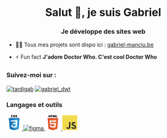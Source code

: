 <h1 align="center">Salut 👋, je suis Gabriel</h1>
<h3 align="center">Je développe des sites web</h3>

- 👨‍💻 Tous mes projets sont dispo ici : [gabriel-manciu.be](gabriel-manciu.be)

- ⚡ Fun fact **J'adore Doctor Who. C'est cool Doctor Who**

<h3 align="left">Suivez-moi sur :</h3>
<p align="left">
<a href="https://twitter.com/tardigab" target="blank"><img align="center" src="https://raw.githubusercontent.com/rahuldkjain/github-profile-readme-generator/master/src/images/icons/Social/twitter.svg" alt="tardigab" height="30" width="40" /></a>
<a href="https://instagram.com/gabriel_dwt" target="blank"><img align="center" src="https://raw.githubusercontent.com/rahuldkjain/github-profile-readme-generator/master/src/images/icons/Social/instagram.svg" alt="gabriel_dwt" height="30" width="40" /></a>
</p>

<h3 align="left">Langages et outils</h3>
<p align="left"> <a href="https://www.w3schools.com/css/" target="_blank" rel="noreferrer"> <img src="https://raw.githubusercontent.com/devicons/devicon/master/icons/css3/css3-original-wordmark.svg" alt="css3" width="40" height="40"/> </a> <a href="https://www.figma.com/" target="_blank" rel="noreferrer"> <img src="https://www.vectorlogo.zone/logos/figma/figma-icon.svg" alt="figma" width="40" height="40"/> </a> <a href="https://www.w3.org/html/" target="_blank" rel="noreferrer"> <img src="https://raw.githubusercontent.com/devicons/devicon/master/icons/html5/html5-original-wordmark.svg" alt="html5" width="40" height="40"/> </a> <a href="https://developer.mozilla.org/en-US/docs/Web/JavaScript" target="_blank" rel="noreferrer"> <img src="https://raw.githubusercontent.com/devicons/devicon/master/icons/javascript/javascript-original.svg" alt="javascript" width="40" height="40"/> </a> </p>
